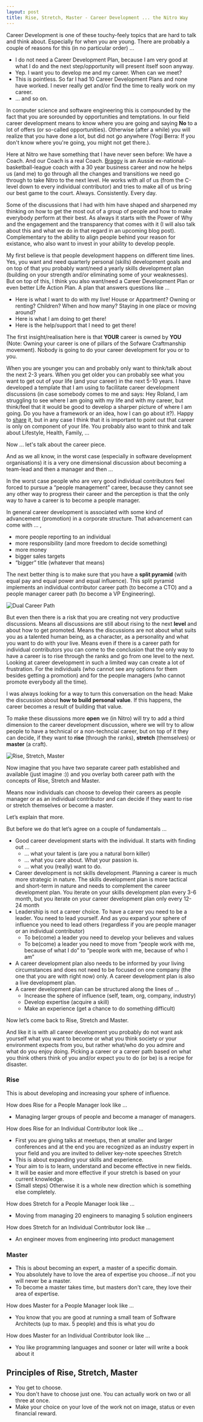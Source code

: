 ```yaml
---
layout: post
title: Rise, Stretch, Master - Career Development ... the Nitro Way
---
```

Career Development is one of these touchy-feely topics that are hard to talk and think about. Especially for when you are young. There are probably a couple of reasons for this (in no particular order) ...

* I do not need a Career Development Plan, because I am very good at what I do and the next step/opportunity will present itself soon anyway.
* Yep. I want you to develop me and my career. When can we meet?
* This is pointless. So far I had 10 Career Development Plans and none have worked. I never really get and/or find the time to really work on my career.
* ... and so on.

In computer science and software engineering this is compounded by the fact that you are sorounded by opportunities and temptations. In our field career development means to know where you are going and saying **No** to a lot of offers (or so-called opportunities). Otherwise (after a while) you will realize that you have done a lot, but did not go anywhere (Yogi Berra: If you don't know where you're going, you might not get there.).

Here at Nitro we have something that I have never seen before: We have a Coach. And our Coach is a real Coach. [Braggy](https://www.linkedin.com/in/mark-bragg-75492010) is an Aussie ex-national-basketball-league coach with a 30 year business career and now he helps us (and me) to go through all the changes and transitions we need go through to take Nitro to the next level. He works with all of us (from the C-level down to every individual contributor) and tries to make all of us bring our best game to the court. Always. Consistently. Every day.

Some of the discussions that I had with him have shaped and sharpened my thinking on how to get the most out of a group of people and how to make everybody perform at their best. As always it starts with the Power of Why and the engagement and the transparency that comes with it (I will also talk about this and what we do in that regard in an upcoming blog post). Complementary to the ability to align people behind your reason for existance, who also want to invest in your ability to develop people.

My first believe is that people development happens on different time lines. Yes, you want and need quarterly personal (skills) development goals and on top of that you probably want/need a yearly skills development plan (building on your strength and/or eliminating some of your weaknesses). But on top of this, I think you also want/need a Career Development Plan or even better Life Action Plan. A plan that answers questions like ...

* Here is what I want to do with my live! House or Appartment? Owning or renting? Children? When and how many? Staying in one place or moving around?
* Here is what I am doing to get there!
* Here is the help/support that I need to get there!

The first insight/realisation here is that **YOUR** career is owned by **YOU** (Note: Owning your career is one of pillars of the Sofware Craftmanship movement). Nobody is going to do your career development for you or to you.

When you are younger you can and probably only want to think/talk about the next 2-3 years. When you get older you can probably see what you want to get out of your life (and your career) in the next 5-10 years. I have developed a template that I am using to facilitate career development discussions (in case somebody comes to me and says: Hey Roland, I am struggling to see where I am going with my life and with my career, but think/feel that it would be good to develop a sharper picture of where I am going. Do you have a framework or an idea, how I can go about it?). Happy to [share](mailto:roland@tritsch.org?subject=Career%20Development%20Plan%20Template) it, but in any case I think that it is important to point out that career is only on component of your life. You probably also want to think and talk about Lifestyle, Health, Family, ...

Now ... let's talk about the career piece.

And as we all know, in the worst case (especially in software development organisations) it is a very one dimensional discussion about becoming a team-lead and then a manager and then ...

In the worst case people who are very good individual contributors feel forced to pursue a “people management” career, because they cannot see any other way to progress their career and the perception is that the only way to have a career is to become a people manager.

In general career development is associated with some kind of advancement (promotion) in a corporate structure. That advancement can come with ...
,
* more people reporting to an individual
* more responsibility (and more freedom to decide something)
* more money
* bigger sales targets
* “bigger” title (whatever that means)

The next better thing is to make sure that you have a **split pyramid** (with equal pay and equal power and equal influence). This split pyramid implements an individual contributor career path (to become a CTO) and a people manager career path (to become a VP Engineering).

![Dual Career Path](/images/dual.png)

But even then there is a risk that you are creating not very productive discussions. Means all discussions are still about rising to the next **level** and about how to get promoted. Means the discussions are not about what suits you as a talented human being, as a character, as a personality and what you want to do with your live. Means even if there is a career path for individual contributors you can come to the conclusion that the only way to have a career is to rise through the ranks and go from one level to the next. Looking at career development in such a limited way can create a lot of frustration. For the individuals (who cannot see any options for them besides getting a promotion) and for the people managers (who cannot promote everybody all the time).

I was always looking for a way to turn this conversation on the head: Make the discussion about **how to build personal value**. If this happens, the career becomes a result of building that value.

To make these disussions more **open** we (in Nitro) will try to add a third dimension to the career development discussion, where we will try to allow people to have a technical or a non-techncial career, but on top of it they can decide, if they want to **rise** (through the ranks), **stretch** (themselves) or **master** (a craft).

![Rise, Stretch, Master](/images/rsm.png)

Now imagine that you have two separate career path established and available (just imagine :)) and you overlay both career path with the concepts of Rise, Stretch and Master.

Means now individuals can choose to develop their careers as people manager or as an individual contributor and can decide if they want to rise or stretch themselves or become a master.

Let’s explain that more.

But before we do that let’s agree on a couple of fundamentals ...

* Good career development starts with the individual. It starts with finding out …
  * ... what your talent is (are you a natural born killer)
  * ... what you care about. What your passion is.
  * ... what you (really) want to do.
* Career development is not skills development. Planning a career is much more strategic in nature. The skills development plan is more tactical and short-term in nature and needs to complement the career development plan. You iterate on your skills development plan every 3-6 month, but you iterate on your career development plan only every 12-24 month
* Leadership is not a career choice. To have a career you need to be a leader. You need to lead yourself. And as you expand your sphere of influence you need to lead others (regardless if you are people manager or an individual contributor)
  * To be(come) a leader you need to develop your believes and values
  * To be(come) a leader you need to move from “people work with me, because of what I do” to “people work with me, because of who I am”
* A career development plan also needs to be informed by your living circumstances and does not need to be focused on one company (the one that you are with right now) only. A career development plan is also a live development plan.
* A career development plan can be structured along the lines of ...
  * Increase the sphere of influence (self, team, org, company, industry)
  * Develop expertise (acquire a skill)
  * Make an experience (get a chance to do something difficult)

Now let’s come back to Rise, Stretch and Master.

And like it is with all career development you probably do not want ask yourself what you want to become or what you think society or your environment expects from you, but rather what/who do you admire and what do you enjoy doing. Picking a career or a career path based on what you think others think of you and/or expect you to do (or be) is a recipe for disaster.

### Rise

This is about developing and increasing your sphere of influence.

How does Rise for a People Manager look like ...

* Managing larger groups of people and become a manager of managers.

How does Rise for an Individual Contributor look like ...

* First you are giving talks at meetups, then at smaller and larger conferences and at the end you are recognized as an industry expert in your field and you are invited to deliver key-note speeches
Stretch
* This is about expanding your skills and experience.
* Your aim to is to learn, understand and become effective in new fields.
* It will be easier and more effective if your stretch is based on your current knowledge.
* (Small steps) Otherwise it is a whole new direction which is something else completely.

How does Stretch for a People Manager look like ...

* Moving from managing 20 engineers to managing 5 solution engineers

How does Stretch for an Individual Contributor look like ...

* An engineer moves from engineering into product management

### Master

* This is about becoming an expert, a master of a specific domain.
* You absolutely have to love the area of expertise you choose...if not you will never be a master.
* To become a master takes time, but masters don't care, they love their area of expertise.

How does Master for a People Manager look like ...

* You know that you are good at running a small team of Software Architects (up to max. 5 people) and this is what you do

How does Master for an Individual Contributor look like ...

* You like programming languages and sooner or later will write a book about it

## Principles of Rise, Stretch, Master

* You get to choose.
* You don't have to choose just one. You can actually work on two or all three at once.
* Make your choice on your love of the work not on image, status or even financial reward.
